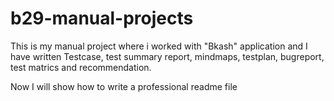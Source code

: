 # b29-manual-projects

This is my manual project where i worked with "Bkash" application and I have written Testcase, test summary report, mindmaps, testplan, bugreport, test matrics and recommendation.

Now I will show how to write a professional readme file